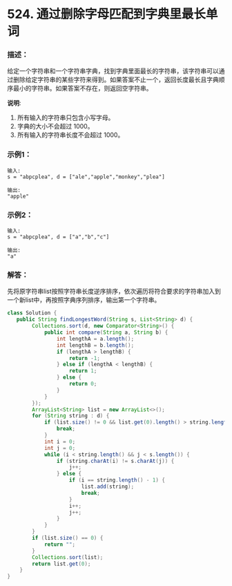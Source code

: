 # 524. 通过删除字母匹配到字典里最长单词

### 描述：
给定一个字符串和一个字符串字典，找到字典里面最长的字符串，该字符串可以通过删除给定字符串的某些字符来得到。如果答案不止一个，返回长度最长且字典顺序最小的字符串。如果答案不存在，则返回空字符串。

**说明**:
1. 所有输入的字符串只包含小写字母。
2. 字典的大小不会超过 1000。
3. 所有输入的字符串长度不会超过 1000。
### 示例1：
```
输入:
s = "abpcplea", d = ["ale","apple","monkey","plea"]

输出: 
"apple"
```
### 示例2：
```
输入:
s = "abpcplea", d = ["a","b","c"]

输出: 
"a"
```
### 解答：
先将原字符串list按照字符串长度逆序排序，依次遍历将符合要求的字符串加入到一个新list中，再按照字典序列排序，输出第一个字符串。
```java
class Solution {
   public String findLongestWord(String s, List<String> d) {
        Collections.sort(d, new Comparator<String>() {
            public int compare(String a, String b) {
                int lengthA = a.length();
                int lengthB = b.length();
                if (lengthA > lengthB) {
                    return -1;
                } else if (lengthA < lengthB) {
                    return 1;
                } else {
                    return 0;
                }
            }
        });
        ArrayList<String> list = new ArrayList<>();
        for (String string : d) {
            if (list.size() != 0 && list.get(0).length() > string.length()) {
                break;
            }
            int i = 0;
            int j = 0;
            while (i < string.length() && j < s.length()) {
                if (string.charAt(i) != s.charAt(j)) {
                    j++;
                } else {
                    if (i == string.length() - 1) {    
                        list.add(string);
                        break;
                    }
                    i++;
                    j++;
                }
            }
        }
        if (list.size() == 0) {
            return "";
        }
        Collections.sort(list);
        return list.get(0);
    }
}
```